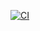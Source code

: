 [![CI](https://github.com/volodymyrd/easy-config/actions/workflows/ci.yml/badge.svg?branch=main)](https://github.com/volodymyrd/easy-config/actions/workflows/ci.yml?query=event%3Apush+branch%3Amain)
